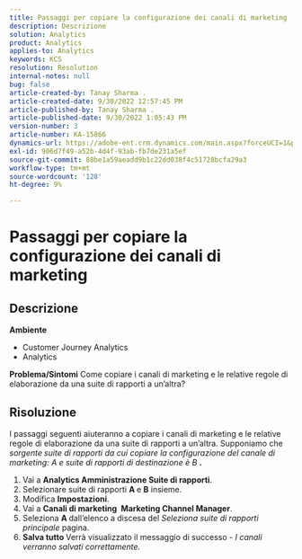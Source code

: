 ```yaml
---
title: Passaggi per copiare la configurazione dei canali di marketing
description: Descrizione
solution: Analytics
product: Analytics
applies-to: Analytics
keywords: KCS
resolution: Resolution
internal-notes: null
bug: false
article-created-by: Tanay Sharma .
article-created-date: 9/30/2022 12:57:45 PM
article-published-by: Tanay Sharma .
article-published-date: 9/30/2022 1:05:43 PM
version-number: 3
article-number: KA-15866
dynamics-url: https://adobe-ent.crm.dynamics.com/main.aspx?forceUCI=1&pagetype=entityrecord&etn=knowledgearticle&id=bab66c76-bf40-ed11-9db1-0022480868ff
exl-id: 906d7f49-a52b-4d4f-93ab-fb7de231a5ef
source-git-commit: 80be1a59aeadd9b1c22dd038f4c51728bcfa29a3
workflow-type: tm+mt
source-wordcount: '128'
ht-degree: 9%

---
```


# Passaggi per copiare la configurazione dei canali di marketing

## Descrizione

<b>Ambiente</b>
- Customer Journey Analytics
- Analytics



<b>Problema/Sintomi</b>
Come copiare i canali di marketing e le relative regole di elaborazione da una suite di rapporti a un’altra?


## Risoluzione


I passaggi seguenti aiuteranno a copiare i canali di marketing e le relative regole di elaborazione da una suite di rapporti a un’altra. Supponiamo che *sorgente<b> </b>suite di rapporti *da cui copiare la configurazione del canale di marketing:* A *e* suite di rapporti di destinazione *è* B <b>*.</b>

1. Vai a <b>Analytics </b> <b>Amministrazione </b> <b>Suite di rapporti</b>.
2. Selezionare suite di rapporti <b>A </b>e <b>B</b> insieme.
3. Modifica <b>Impostazioni</b>.
4. Vai a <b>Canali di marketing </b> <b>Marketing Channel Manager</b>.
5. Seleziona <b>A </b>dall’elenco a discesa del *Seleziona suite di rapporti principale* pagina.
6. <b>Salva tutto </b> Verrà visualizzato il messaggio di successo - *I canali verranno salvati correttamente.*
